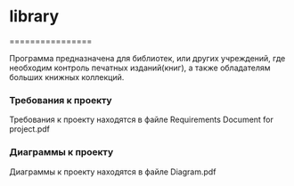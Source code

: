 # library
================

Программа предназначена для библиотек, или других учреждений, где необходим контроль печатных изданий(книг), а также обладателям больших книжных коллекций. 

### Требования к проекту

Требования к проекту находятся в файле Requirements Document for project.pdf 

### Диаграммы к проекту

Диаграммы к проекту находятся в файле Diagram.pdf 

